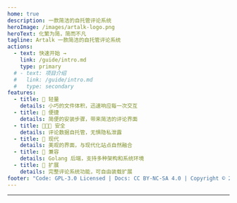 ```yaml
---
home: true
description: 一款简洁的自托管评论系统
heroImage: /images/artalk-logo.png
heroText: 化繁为简，简而不凡
tagline: Artalk 一款简洁的自托管评论系统
actions:
  - text: 快速开始 →
    link: /guide/intro.md
    type: primary
  # - text: 项目介绍
  #   link: /guide/intro.md
  #   type: secondary
features:
  - title: 🍃 轻量
    details: 小巧的文件体积，迅速响应每一次交互
  - title: 🐳 便捷
    details: 简便的安装步骤，带来简洁的评论界面
  - title: 👨‍👧‍👦 安全
    details: 评论数据自托管，无惧隐私泄露
  - title: 🌇 现代
    details: 美观的界面，与现代化站点自然融合
  - title: 🍱 兼容
    details: Golang 后端，支持多种架构和系统环境
  - title: 🌊 扩展
    details: 完整评论系统功能，可自由装载扩展
footer: "Code: GPL-3.0 Licensed | Docs: CC BY-NC-SA 4.0 | Copyright © 2018-2021 Artalk"
---
```


---

<!-- Artalk -->
<div style="margin: 2.5rem auto;padding: 1rem 0;">
  <div id="Comments"></div>
</div>
